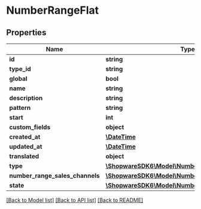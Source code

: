 # NumberRangeFlat

## Properties
Name | Type | Description | Notes
------------ | ------------- | ------------- | -------------
**id** | **string** |  | [optional] 
**type_id** | **string** |  | 
**global** | **bool** |  | 
**name** | **string** |  | 
**description** | **string** |  | [optional] 
**pattern** | **string** |  | 
**start** | **int** |  | 
**custom_fields** | **object** |  | [optional] 
**created_at** | [**\DateTime**](\DateTime.md) |  | 
**updated_at** | [**\DateTime**](\DateTime.md) |  | 
**translated** | **object** |  | [optional] 
**type** | [**\ShopwareSDK6\Model\NumberRangeTypeFlat**](NumberRangeTypeFlat.md) |  | [optional] 
**number_range_sales_channels** | [**\ShopwareSDK6\Model\NumberRangeSalesChannelFlat**](NumberRangeSalesChannelFlat.md) |  | [optional] 
**state** | [**\ShopwareSDK6\Model\NumberRangeStateFlat**](NumberRangeStateFlat.md) |  | [optional] 

[[Back to Model list]](../../README.md#documentation-for-models) [[Back to API list]](../../README.md#documentation-for-api-endpoints) [[Back to README]](../../README.md)

